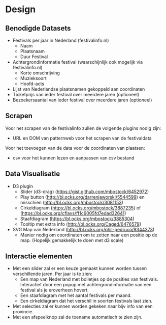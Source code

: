 # Design

## Benodigde Datasets

* Festivals per jaar in Nederland (festivalinfo.nl)
  * Naam
  * Plaatsnaam
  * Duur Festival
* Achtergrondinformatie festival (waarschijnlijk ook mogelijk via festivalinfo.nl)
  * Korte omschrijving
  * Muzieksoort
  * Hoofd-acts
* Lijst van Nederlandse plaatsnamen gekoppeld aan coordinaten
* Ticketprijs van ieder festival over meerdere jaren (optioneel)
* Bezoekersaantal van ieder festival over meerdere jaren (optioneel)

## Scrapen

Voor het scrapen van de festivalinfo zullen de volgende plugins nodig zijn:
* URL en DOM van patternweb voor het scrapen van de festivaldata

Voor het toevoegen van de data voor de coordinaten van plaatsen:
* csv voor het kunnen lezen en aanpassen van csv bestand


## Data Visualisatie

* D3 plugin
  * Slider (d3-drag) (https://gist.github.com/mbostock/6452972)
  * Play button (http://bl.ocks.org/darrenjaworski/5544599) en misschien (http://bl.ocks.org/mbostock/3081153)
  * Cirkeldiagram (https://bl.ocks.org/mbostock/3887235) of (https://bl.ocks.org/cflavs/ff1c6005fd7edad32641)
  * Staafdiagram (https://bl.ocks.org/mbostock/3885304)
  * Tooltip met extra info (http://bl.ocks.org/Caged/6476579)
* SVG Map van Nederland (http://bl.ocks.org/phil-pedruco/9344373)
  * Manier nodig om coordinaten om te zetten naar een positie op de map. (Hopelijk gemakkelijk te doen met d3 scale)

## Interactie elementen

* Met een slider zal er een keuze gemaakt kunnen worden tussen verschillende jaren. Per jaar is te zien:
  * Een map van Nederland met bolletjes op de posities van festivals. Interactief door een popup met achtergrondinformatie van een festival als je eroverheen hovert.
  * Een staafdiagram met het aantal festivals per maand.
  * Een cirkeldiagram dat het verschil in soorten festivals laat zien.
* Met selecties zal er kunnen worden gekeken naar bijv info van een provincie.
* Met een afspeelknop zal de toename automatisch te zien zijn.
